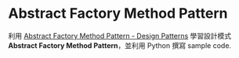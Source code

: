 # Abstract Factory Method Pattern
利用 [Abstract Factory Method Pattern - Design Patterns](https://www.youtube.com/watch?v=v-GiuMmsXj4&list=PLrhzvIcii6GNjpARdnO4ueTUAVR9eMBpc&index=5) 學習設計模式 **Abstract Factory Method Pattern**，並利用 Python 撰寫 sample code.

